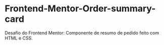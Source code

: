 # Frontend-Mentor-Order-summary-card
Desafio do Frontend Mentor: Componente de resumo de pedido feito com HTML e CSS.

